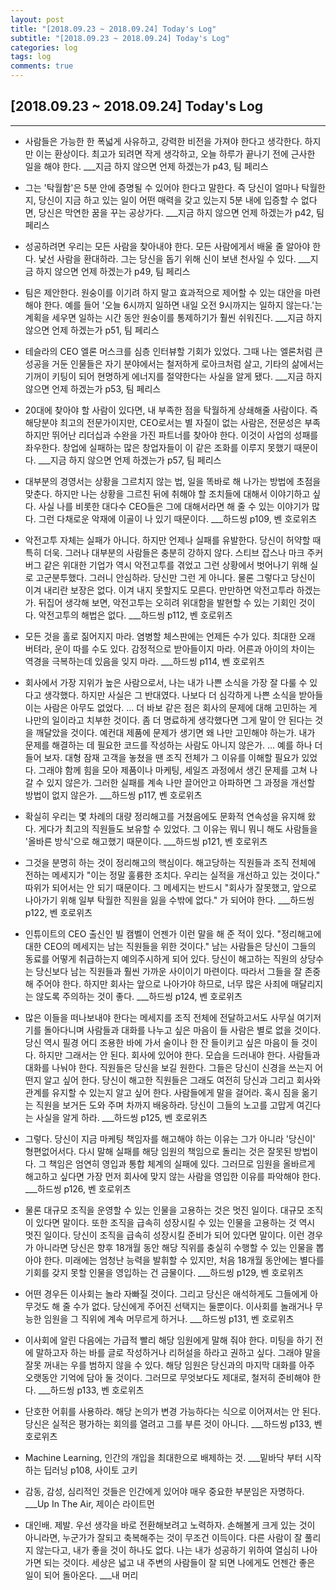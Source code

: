 ```yaml
---
layout: post
title: "[2018.09.23 ~ 2018.09.24] Today's Log"
subtitle: "[2018.09.23 ~ 2018.09.24] Today's Log"
categories: log
tags: log
comments: true
---
```


[2018.09.23 ~ 2018.09.24] Today's Log
-------------

****

- 사람들은 가능한 한 폭넓게 사유하고, 강력한 비전을 가져야 한다고 생각한다.
하지만 이는 환상이다.
최고가 되려면 작게 생각하고, 오늘 하루가 끝나기 전에 근사한 일을 해야 한다. ___지금 하지 않으면 언제 하겠는가 p43, 팀 페리스

- 그는 '탁월함'은 5분 안에 증명될 수 있어야 한다고 말한다.
즉 당신이 얼마나 탁월한지, 당신이 지금 하고 있는 일이 어떤 매력을 갖고 있는지 5분 내에 입증할 수 없다면, 당신은 막연한 꿈을 꾸는 공상가다. ___지금 하지 않으면 언제 하겠는가 p42, 팀 페리스

- 성공하려면 우리는 모든 사람을 찾아내야 한다.
모든 사람에게서 배울 줄 알아야 한다.
낯선 사람을 환대하라.
그는 당신을 돕기 위해 신이 보낸 천사일 수 있다. ___지금 하지 않으면 언제 하겠는가 p49, 팀 페리스

- 팀은 제안한다.
원숭이를 이기려 하지 말고 효과적으로 제어할 수 있는 대안을 마련해야 한다.
예를 들어 '오늘 6시까지 일하면 내일 오전 9시까지는 일하지 않는다.'는 계획을 세우면 일하는 시간 동안 원숭이를 통제하기가 훨씬 쉬워진다. ___지금 하지 않으면 언제 하겠는가 p51, 팀 페리스

- 테슬라의 CEO 엘론 머스크를 심층 인터뷰할 기회가 있었다.
그때 나는 엘론처럼 큰 성공을 거둔 인물들은 자기 분야에서는 철저하게 로아크처럼 살고, 기타의 삶에서는 기꺼이 키팅이 되어 현명하게 에너지를 절약한다는 사실을 알게 됐다. ___지금 하지 않으면 언제 하겠는가 p53, 팀 페리스

- 20대에 찾아야 할 사람이 있다면, 내 부족한 점을 탁월하게 상쇄해줄 사람이다.
즉 해당분야 최고의 전문가이지만, CEO로서는 별 자질이 없는 사람은, 전문성은 부족하지만 뛰어난 리더십과 수완을 가진 파트너를 찾아야 한다.
이것이 사업의 성패를 좌우한다.
창업에 실패하는 많은 창업자들이 이 같은 조화를 이루지 못했기 때문이다. ___지금 하지 않으면 언제 하겠는가 p57, 팀 페리스

- 대부분의 경영서는 상황을 그르치지 않는 법, 일을 똑바로 해 나가는 방법에 초점을 맞춘다.
하지만 나는 상황을 그르친 뒤에 취해야 할 조치들에 대해서 이야기하고 싶다.
사실 나를 비롯한 대다수 CEO들은 그에 대해서라면 해 줄 수 있는 이야기가 많다.
그런 다채로운 악재에 이골이 나 있기 때문이다. ___하드씽 p109, 벤 호로위츠

- 악전고투 자체는 실패가 아니다.
하지만 언제나 실패를 유발한다.
당신이 허약할 때 특히 더욱.
그러나 대부분의 사람들은 충분히 강하지 않다.
스티브 잡스나 마크 주커버그 같은 위대한 기업가 역시 악전고투를 겪었고 그런 상황에서 벗어나기 위해 실로 고군분투했다.
그러니 안심하라.
당신만 그런 게 아니다.
물론 그렇다고 당신이 이겨 내리란 보장은 없다.
이겨 내지 못할지도 모른다.
만만하면 악전고투라 하겠는가.
뒤집어 생각해 보면, 악전고투는 오히려 위대함을 발현할 수 있는 기회인 것이다.
악전고투의 해법은 없다. ___하드씽 p112, 벤 호로위츠

- 모든 것을 홀로 짊어지지 마라.
염병할 체스판에는 언제든 수가 있다.
최대한 오래 버텨라, 운이 따를 수도 있다.
감정적으로 받아들이지 마라.
어른과 아이의 차이는 역경을 극복하는데 있음을 잊지 마라. ___하드씽 p114, 벤 호로위츠

- 회사에서 가장 지위가 높은 사람으로서, 나는 내가 나쁜 소식을 가장 잘 다룰 수 있다고 생각했다.
하지만 사실은 그 반대였다.
나보다 더 심각하게 나쁜 소식을 받아들이는 사람은 아무도 없었다.
...
더 바보 같은 점은 회사의 문제에 대해 고민하는 게 나만의 일이라고 치부한 것이다.
좀 더 명료하게 생각했다면 그게 말이 안 된다는 것을 깨달았을 것이다.
예컨대 제품에 문제가 생기면 왜 나만 고민해야 하는가.
내가 문제를 해결하는 데 필요한 코드를 작성하는 사람도 아니지 않은가.
...
예를 하나 더 들어 보자.
대형 잠재 고객을 놓쳤을 땐 조직 전체가 그 이유를 이해할 필요가 있었다.
그래야 함께 힘을 모아 제품이나 마케팅, 세일즈 과정에서 생긴 문제를 고쳐 나갈 수 있지 않은가.
그러한 실패를 계속 나만 끌어안고 아파하면 그 과정을 개선할 방법이 없지 않은가. ___하드씽 p117, 벤 호로위츠

- 확실히 우리는 몇 차례의 대량 정리해고를 거쳤음에도 문화적 연속성을 유지해 왔다.
게다가 최고의 직원들도 보유할 수 있었다.
그 이유는 뭐니 뭐니 해도 사람들을 '올바른 방식'으로 해고했기 때문이다. ___하드씽 p121, 벤 호로위츠

- 그것을 분명히 하는 것이 정리해고의 핵심이다.
해고당하는 직원들과 조직 전체에 전하는 메세지가 "이는 정말 훌륭한 조치다.
우리는 실적을 개선하고 있는 것이다."
따위가 되어서는 안 되기 때문이다.
그 메세지는 반드시 "회사가 잘못했고, 앞으로 나아가기 위해 일부 탁월한 직원을 잃을 수밖에 없다."
가 되어야 한다. ___하드씽 p122, 벤 호로위츠

- 인튜이트의 CEO 출신인 빌 캠벨이 언젠가 이런 말을 해 준 적이 있다.
"정리해고에 대한 CEO의 메세지는 남는 직원들을 위한 것이다."
남는 사람들은 당신이 그들의 동료를 어떻게 취급하는지 예의주시하게 되어 있다.
당신이 해고하는 직원의 상당수는 당신보다 남는 직원들과 훨씬 가까운 사이이기 마련이다.
따라서 그들을 잘 존중해 주어야 한다.
하지만 회사는 앞으로 나아가야 하므로, 너무 많은 사죄에 매달리지는 않도록 주의하는 것이 좋다. ___하드씽 p124, 벤 호로위츠

- 많은 이들을 떠나보내야 한다는 메세지를 조직 전체에 전달하고서도 사무실 여기저기를 돌아다니며 사람들과 대화를 나누고 싶은 마음이 들 사람은 별로 없을 것이다.
당신 역시 필경 어디 조용한 바에 가서 술이나 한 잔 들이키고 싶은 마음이 들 것이다.
하지만 그래서는 안 된다.
회사에 있어야 한다.
모습을 드러내야 한다.
사람들과 대화를 나눠야 한다.
직원들은 당신을 보길 원한다.
그들은 당신이 신경을 쓰는지 어떤지 알고 싶어 한다.
당신이 해고한 직원들은 그래도 여전히 당신과 그리고 회사와 관계를 유지할 수 있는지 알고 싶어 한다.
사람들에게 말을 걸어라.
혹시 짐을 옮기는 직원을 보거든 도와 주며 차까지 배웅하라.
당신이 그들의 노고를 고맙게 여긴다는 사실을 알게 하라. ___하드씽 p125, 벤 호로위츠

- 그렇다.
당신이 지금 마케팅 책임자를 해고해야 하는 이유는 그가 아니라 '당신이' 형편없어서다.
다시 말해 실패를 해당 임원의 책임으로 돌리는 것은 잘못된 방법이다.
그 책임은 엄연히 영입과 통합 체계의 실패에 있다.
그러므로 임원을 올바르게 해고하고 싶다면 가장 먼저 회사에 맞지 않는 사람을 영입한 이유를 파악해야 한다. ___하드씽 p126, 벤 호로위츠

- 물론 대규모 조직을 운영할 수 있는 인물을 고용하는 것은 멋진 일이다.
대규모 조직이 있다면 말이다.
또한 조직을 급속히 성장시킬 수 있는 인물을 고용하는 것 역시 멋진 일이다.
당신이 조직을 급속히 성장시킬 준비가 되어 있다면 말이다.
이런 경우가 아니라면 당신은 향후 18개월 동안 해당 직위를 충실히 수행할 수 있는 인물을 뽑아야 한다.
미래에는 엄청난 능력을 발휘할 수 있지만, 처음 18개월 동안에는 별다를 기회를 갖지 못할 인물을 영입하는 건 금물이다. ___하드씽 p129, 벤 호로위츠

- 어떤 경우든 이사회는 놀라 자빠질 것이다.
그리고 당신은 애석하게도 그들에게 아무것도 해 줄 수가 없다.
당신에게 주어진 선택지는 둘뿐이다.
이사회를 놀래거나 무능한 임원을 그 직위에 계속 머무르게 하거나. ___하드씽 p131, 벤 호로위츠

- 이사회에 알린 다음에는 가급적 빨리 해당 임원에게 말해 줘야 한다.
미팅을 하기 전에 말하고자 하는 바를 글로 작성하거나 리허설을 하라고 권하고 싶다.
그래야 말을 잘못 꺼내는 우를 범하지 않을 수 있다.
해당 임원은 당신과의 마지막 대화를 아주 오랫동안 기억에 담아 둘 것이다.
그러므로 무엇보다도 제대로, 철저히 준비해야 한다. ___하드씽 p133, 벤 호로위츠

- 단호한 어휘를 사용하라.
해당 논의가 변경 가능하다는 식으로 이어져서는 안 된다.
당신은 실적은 평가하는 회의를 열려고 그를 부른 것이 아니다. ___하드씽 p133, 벤 호로위츠

- Machine Learning, 인간의 개입을 최대한으로 배제하는 것. ___밑바닥 부터 시작하는 딥러닝 p108, 사이토 고키

- 감동, 감성, 심리적인 것들은 인간에게 있어야 매우 중요한 부분임은 자명하다. ___Up In The Air, 제이슨 라이트먼

- 대인배.
제발.
우선 생각을 바로 전환해보려고 노력하자.
손해볼게 크게 있는 것이 아니라면, 누군가가 잘되고 축복해주는 것이 무조건 이득이다.
다른 사람이 잘 풀리지 않는다고, 내가 좋을 것이 하나도 없다.
나는 내가 성공하기 위하여 열심히 나아가면 되는 것이다.
세상은 넓고 내 주변의 사람들이 잘 되면 나에게도 언젠간 좋은 일이 되어 돌아온다. ___내 머리